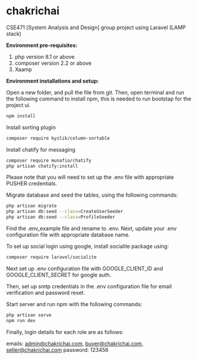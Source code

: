 # chakrichai
CSE471 [System Analysis and Design] group project using Laravel (LAMP stack)

**Environment pre-requisites:**
1. php version 8.1 or above
1. composer version 2.2 or above
1. Xaamp

**Environment installations and setup:**

Open a new folder, and pull the file from git. Then, open terminal and run the following command to install npm, this is needed to run bootstap for the project ui.

```bash
npm install
```

Install sorting plugin
```bash
composer require kyslik/column-sortable
```

Install chatify for messaging

```bash
composer require munafio/chatify
php artisan chatify:install
```

Please note that you will need to set up the .env file with appropriate PUSHER credentials.

Migrate database and seed the tables, using the following commands:

```bash
php artisan migrate
php artisan db:seed --class=CreateUserSeeder
php artisan db:seed --class=ProfileSeeder
```

Find the .env_example file and rename to .env. Next, update your .env configuration file with appropriate database name.

To set up social login using google, install socialite package using:

```bash
composer require laravel/socialite
```
Next set up .env configuration file with GOOGLE_CLIENT_ID and GOOGLE_CLIENT_SECRET for google auth.

Then, set up smtp credentials in the .env configuration file for email verification and password reset.

Start server and run npm with the following commands:
```bash
php artisan serve
npm run dev
```

Finally, login details for each role are as follows:

emails: admin@chakrichai.com, buyer@chakrichai.com, seller@chakrichai.com
password: 123456
